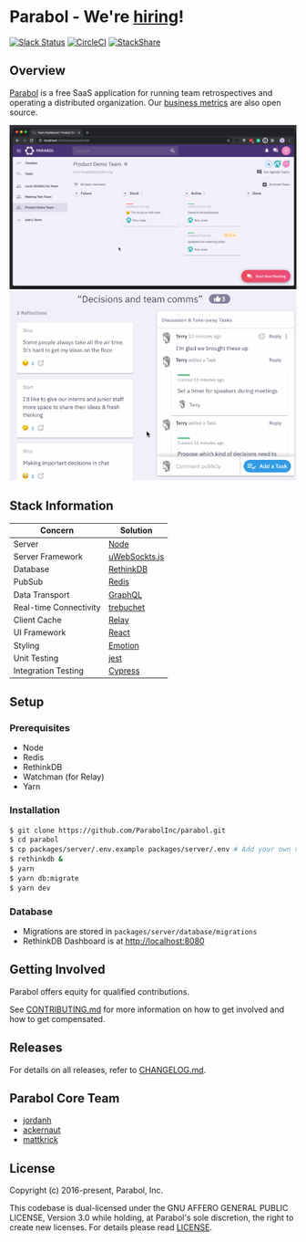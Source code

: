 # Parabol - We're [hiring](https://www.parabol.co/join)!

[![Slack Status](http://slackin.parabol.co/badge.svg)](http://slackin.parabol.co/)
[![CircleCI](https://circleci.com/gh/ParabolInc/parabol.svg?style=svg)](https://circleci.com/gh/ParabolInc/parabol)
[![StackShare](https://img.shields.io/badge/tech-stack-0690fa.svg?style=flat)](https://stackshare.io/parabol-inc/parabol-multiplayer-web-app)

## Overview


[Parabol](https://www.parabol.co) is a free SaaS application for running team retrospectives and operating a distributed organization. Our [business metrics](https://focus.parabol.co/) are also open source.


![Dashboard](./docs/images/d2.gif)
![Discuss](./docs/images/d1.gif)

## Stack Information

| Concern                | Solution                                                       |
| ---------------------- | -------------------------------------------------------------- |
| Server                 | [Node](https://nodejs.org/)                                    |
| Server Framework       | [uWebSockts.js](https://github.com/uNetworking/uWebSockets.js) |
| Database               | [RethinkDB](https://www.rethinkdb.com/)                        |
| PubSub                 | [Redis](https://redis.io)                                      |
| Data Transport         | [GraphQL](https://github.com/graphql/graphql-js)               |
| Real-time Connectivity | [trebuchet](https://github.com/mattkrick/trebuchet-client)     |
| Client Cache           | [Relay](https://facebook.github.io/relay/)                     |
| UI Framework           | [React](https://facebook.github.io/react/)                     |
| Styling                | [Emotion](https://emotion.sh/)                                 |
| Unit Testing           | [jest](https://facebook.github.io/jest)                        |
| Integration Testing    | [Cypress](https://cypress.io)                                  |

## Setup

### Prerequisites

 - Node
 - Redis
 - RethinkDB
 - Watchman (for Relay)
 - Yarn

### Installation

```bash
$ git clone https://github.com/ParabolInc/parabol.git
$ cd parabol
$ cp packages/server/.env.example packages/server/.env # Add your own vars here
$ rethinkdb &
$ yarn
$ yarn db:migrate
$ yarn dev
```

### Database

- Migrations are stored in `packages/server/database/migrations`
- RethinkDB Dashboard is at [http://localhost:8080](http://localhost:8080)

## Getting Involved

Parabol offers equity for qualified contributions.

See [CONTRIBUTING.md](./CONTRIBUTING.md) for more information on how to
get involved and how to get compensated.

## Releases

For details on all releases, refer to [CHANGELOG.md](./CHANGELOG.md).

## Parabol Core Team

* [jordanh](https://github.com/jordanh)
* [ackernaut](https://github.com/ackernaut)
* [mattkrick](https://github.com/mattkrick)

## License

Copyright (c) 2016-present, Parabol, Inc.

This codebase is dual-licensed under the GNU AFFERO GENERAL PUBLIC LICENSE,
Version 3.0 while holding, at Parabol's sole discretion, the right to create
new licenses. For details please read [LICENSE](LICENSE).
